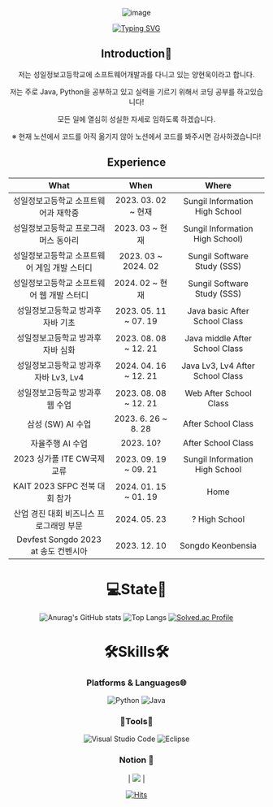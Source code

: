<div align="center">
  
![image](https://github.com/dbsrjs/dbsrjs/assets/124150775/41c9f88b-8b8f-4efd-9626-e038b753b984)<div align="center">
[![Typing SVG](https://readme-typing-svg.herokuapp.com?font=Chewy&color=337edd&size=100&center=true&vCenter=true&width=500&height=100&lines=%E3%80%80%E3%80%80Hello+world!+%E3%80%80%E3%80%80)](https://git.io/typing-svg)

</a>
</div>

<div align=center>

## Introduction💬<br>
<p>저는 성일정보고등학교에 소프트웨어개발과를 다니고 있는 양현욱이라고 합니다.</p>
<p>저는 주로 Java, Python을 공부하고 있고 실력을 기르기 위해서 코딩 공부를 하고있습니다!</p>
<p>모든 일에 열심히 성실한 자세로 임하도록 하겠습니다.</p>
<p>※ 현재 노션에서 코드를 아직 옮기지 않아 노션에서 코드를 봐주시면 감사하겠습니다!</p>

## Experience
| What | When | Where |
|:--------:|:--------:|:--------:|
| 성일정보고등학교 소프트웨어과 재학중 | 2023. 03. 02 ~ 현재 | Sungil Information High School |
| 성일정보고등학교 프로그래머스 동아리 | 2023. 03 ~ 현재 | Sungil Information High School) |
| 성일정보고등학교 소프트웨어 게임 개발 스터디 | 2023. 03 ~ 2024. 02 | Sungil Software Study (SSS) |
| 성일정보고등학교 소프트웨어 웹 개발 스터디 | 2024. 02 ~ 현재 | Sungil Software Study (SSS) |
| 성일정보고등학교 방과후 자바 기초 | 2023. 05. 11 ~ 07. 19 | Java basic After School Class |
| 성일정보고등학교 방과후 자바 심화 | 2023. 08. 08 ~ 12. 21 | Java middle After School Class |
| 성일정보고등학교 방과후 자바 Lv3, Lv4 | 2024. 04. 16 ~ 12. 21| Java Lv3, Lv4 After School Class |
| 성일정보고등학교 방과후 웹 수업 | 2023. 08. 08 ~ 12. 21 | Web After School Class |
| 삼성 (SW) AI 수업 | 2023. 6. 26 ~ 8. 28 | After School Class |
| 자율주행 AI 수업 | 2023. 10? | After School Class |
| 2023 싱가폴 ITE CW국제교류 | 2023. 09. 19 ~ 09. 21 | Sungil Information High School |
| KAIT 2023 SFPC 전북 대회 참가 | 2024. 01. 15 ~ 01. 19 | Home |
| 산업 경진 대회 비즈니스 프로그래밍 부문 | 2024. 05. 23 | ? High School |
| Devfest Songdo 2023 at 송도 컨벤시아 | 2023. 12. 10 | Songdo Keonbensia |

# 💻State💾<br>
![Anurag's GitHub stats](https://github-readme-stats.vercel.app/api?username=idusnr1117&show_icons=true&theme=radical)
![Top Langs](https://github-readme-stats.vercel.app/api/top-langs/?username=idusnr1117&layout=compact&theme=tokyonight)
[![Solved.ac Profile](http://mazassumnida.wtf/api/v2/generate_badge?boj=badapiri1004)](https://solved.ac/badapiri1004/)

# 🛠Skills🛠<br>
### Platforms & Languages🌐
![Python](https://img.shields.io/badge/Python-3776AB.svg?&style=for-the-badge&logo=Python&logoColor=white)
![Java](https://img.shields.io/badge/Java-0B4984.svg?style=for-the-badge&logo=openjdk&logoColor=white)

### 🔧Tools🔨<br>
![Visual Studio Code](https://img.shields.io/badge/Visual%20Studio%20Code-007ACC.svg?&style=for-the-badge&logo=Visual%20Studio%20Code&logoColor=white)
![Eclipse](https://img.shields.io/badge/Eclipse-2C2255.svg?&style=for-the-badge&logo=Eclipse&logocolor=white)
 
### Notion 📄 <br>
| <a href="https://www.notion.so/hyunwook17/847b9bd2042d408e9a1c0575dfd602e6?v=a797762ce7b2400096e3dfee5ec7c299" target="_blank"><img src="https://img.shields.io/badge/양현욱-FFFFFF?style=flat-square&logo=notion&logoColor=black"/></a> |


<div align=center>
 
[![Hits](https://hits.seeyoufarm.com/api/count/incr/badge.svg?url=https%3A%2F%2Fgithub.com%2Fbadapiri&count_bg=%23010101&title_bg=%237C7A7A&icon=&icon_color=%23E7E7E7&title=hits&edge_flat=false)](https://hits.seeyoufarm.com)
</div>

